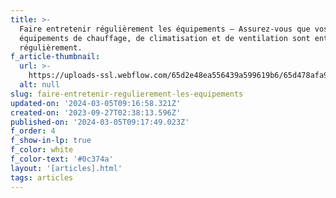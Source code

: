 ```yaml
---
title: >-
  Faire entretenir régulièrement les équipements — Assurez-vous que vos
  équipements de chauffage, de climatisation et de ventilation sont entretenus
  régulièrement.
f_article-thumbnail:
  url: >-
    https://uploads-ssl.webflow.com/65d2e48ea556439a599619b6/65d478afa9dbf6bf47954755_Screenshot%202024-02-20%20175659.png
  alt: null
slug: faire-entretenir-regulierement-les-equipements
updated-on: '2024-03-05T09:16:58.321Z'
created-on: '2023-09-27T02:38:13.596Z'
published-on: '2024-03-05T09:17:49.023Z'
f_order: 4
f_show-in-lp: true
f_color: white
f_color-text: '#0c374a'
layout: '[articles].html'
tags: articles
---
```



